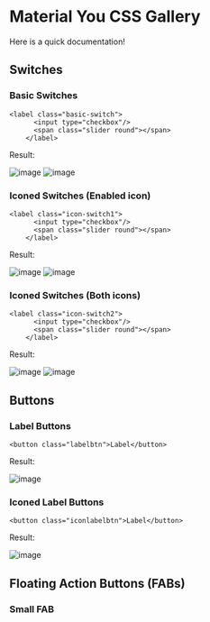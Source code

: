 # Material You CSS Gallery
Here is a quick documentation!

## Switches
### Basic Switches
```
<label class="basic-switch">
      <input type="checkbox"/>
      <span class="slider round"></span>
    </label>
```
Result:

![image](https://github.com/GuiMar10/Material-You-CSS-Gallery/assets/125166258/1c480066-110b-410a-9183-3ce6b8d18c74)
![image](https://github.com/GuiMar10/Material-You-CSS-Gallery/assets/125166258/8c5521df-4c2d-41e7-8919-cd4727805d6d)




### Iconed Switches (Enabled icon)
```
<label class="icon-switch1">
      <input type="checkbox"/>
      <span class="slider round"></span>
    </label>
```
Result: 

![image](https://github.com/GuiMar10/Material-You-CSS-Gallery/assets/125166258/7673d4f9-fc7f-431c-9739-654292f71035)
![image](https://github.com/GuiMar10/Material-You-CSS-Gallery/assets/125166258/1ee3ab70-e6a9-4f51-8a9f-c77597d1fb74)




### Iconed Switches (Both icons)
```
<label class="icon-switch2">
      <input type="checkbox"/>
      <span class="slider round"></span>
    </label>
```
Result: 

![image](https://github.com/GuiMar10/Material-You-CSS-Gallery/assets/125166258/f70a2175-ec20-479a-8a81-416a08ad46fe)
![image](https://github.com/GuiMar10/Material-You-CSS-Gallery/assets/125166258/501a17af-a610-43dd-b76b-436b5eb211fb)

## Buttons
### Label Buttons
```
<button class="labelbtn">Label</button>
```
Result:

![image](https://github.com/GuiMar10/Material-You-CSS-Gallery/assets/125166258/b44b5907-5825-47b7-9b73-71a876e41488)

### Iconed Label Buttons
```
<button class="iconlabelbtn">Label</button>
```
Result:

![image](https://github.com/GuiMar10/Material-You-CSS-Gallery/assets/125166258/e6726371-cf3a-4bc0-a96d-418b3cc0c1d1)

## Floating Action Buttons (FABs)
### Small FAB
